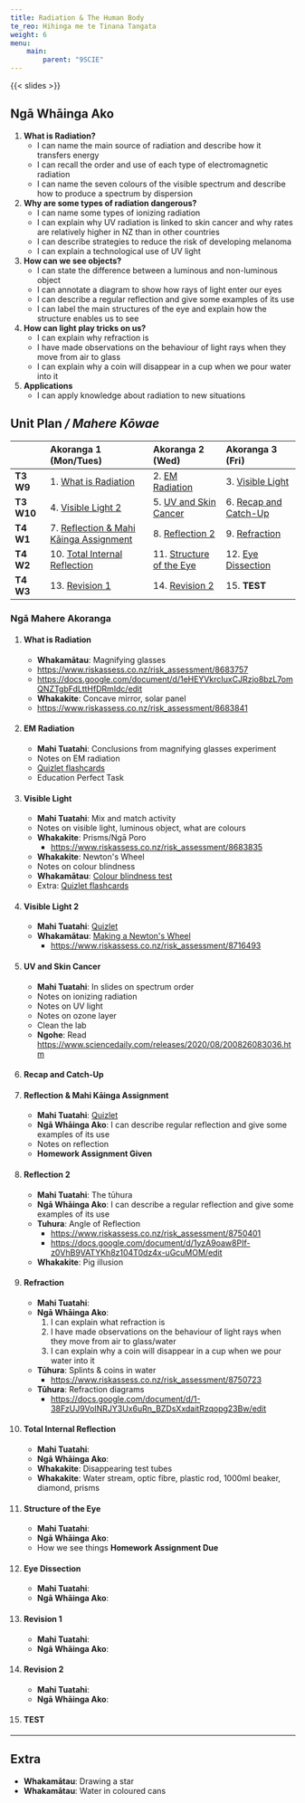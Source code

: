 ```yaml
---
title: Radiation & The Human Body
te_reo: Hihinga me te Tinana Tangata
weight: 6
menu:
    main:
        parent: "9SCIE"
---
```


{{< slides >}}

## Ngā Whāinga Ako

1. __What is Radiation?__
    - I can name the main source of radiation and describe how it transfers energy
    - I can recall the order and use of each type of electromagnetic radiation
    - I can name the seven colours of the visible spectrum and describe how to produce a spectrum by dispersion
2. __Why are some types of radiation dangerous?__
    - I can name some types of ionizing radiation
    - I can explain why UV radiation is linked to skin cancer and why rates are relatively higher in NZ than in other countries
    - I can describe strategies to reduce the risk of developing melanoma
    - I can explain a technological use of UV light
3. __How can we see objects?__
    - I can state the difference between a luminous and non-luminous object
    - I can annotate a diagram to show how rays of light enter our eyes
    - I can describe a regular reflection and give some examples of its use
    - I can label the main structures of the eye and explain how the structure enables us to see
4. __How can light play tricks on us?__
    - I can explain why refraction is
    - I have made observations on the behaviour of light rays when they move from air to glass
    - I can explain why a coin will disappear in a cup when we pour water into it
5. __Applications__
    - I can apply knowledge about radiation to new situations

## Unit Plan _/ Mahere Kōwae_ 

|            | Akoranga 1 (Mon/Tues)                                                        | Akoranga 2 (Wed)                                  | Akoranga 3 (Fri)                             |
|:-----------|:-----------------------------------------------------------------------------|:--------------------------------------------------|:---------------------------------------------|
| __T3 W9__  | 1. [What is Radiation](#what-is-radiation)                                   | 2. [EM Radiation](#em-radiation)                  | 3. [Visible Light](#visible-light)           |
| __T3 W10__ | 4. [Visible Light 2](#visible-light-2)                                       | 5. [UV and Skin Cancer](#uv-and-skin-cancer)      | 6. [Recap and Catch-Up](#recap-and-catch-up) |
| __T4 W1__  | 7. [Reflection & Mahi Kāinga Assignment](#reflection-mahi-kāinga-assignment) | 8. [Reflection 2](#reflection-2)                  | 9. [Refraction](#refraction)                 |
| __T4 W2__  | 10. [Total Internal Reflection](#total-internal-reflection)                  | 11. [Structure of the Eye](#structure-of-the-eye) | 12. [Eye Dissection](#eye-dissection)        |
| __T4 W3__  | 13. [Revision 1](#revision-1)                                                | 14. [Revision 2](#revision-2)                     | 15. __TEST__                                 |

### Ngā Mahere Akoranga

1. #### What is Radiation
    - __Whakamātau__: Magnifying glasses
    - https://www.riskassess.co.nz/risk_assessment/8683757
    - https://docs.google.com/document/d/1eHEYVkrcIuxCJRzjo8bzL7omQNZTgbFdLttHfDRmIdc/edit
    - __Whakakite__: Concave mirror, solar panel
    - https://www.riskassess.co.nz/risk_assessment/8683841
2. #### EM Radiation
    - __Mahi Tuatahi__: Conclusions from magnifying glasses experiment
    - Notes on EM radiation
    - [Quizlet flashcards](https://quizlet.com/nz/526266053/electromagnetic-spectrum-flash-cards/)
    - Education Perfect Task
3. #### Visible Light
    - __Mahi Tuatahi__: Mix and match activity
    - Notes on visible light, luminous object, what are colours
    - __Whakakite__: Prisms/Ngā Poro
        - https://www.riskassess.co.nz/risk_assessment/8683835
    - __Whakakite__: Newton's Wheel
    - Notes on colour blindness
    - __Whakamātau__: [Colour blindness test](https://enchroma.com/pages/color-blindness-test?format2=number)
    - Extra: [Quizlet flashcards](https://quizlet.com/nz/526266053/electromagnetic-spectrum-flash-cards/)
4. #### Visible Light 2
    - __Mahi Tuatahi__: [Quizlet](https://quizlet.com/nz/526266053/electromagnetic-spectrum-flash-cards/)
    - __Whakamātau__: [Making a Newton's Wheel](https://docs.google.com/document/d/1pzFSz-_PqFU1ZEqVlJRATxHHD4jabLneIcpT7d5BIiE/edit#)
        - https://www.riskassess.co.nz/risk_assessment/8716493
5. #### UV and Skin Cancer
    - __Mahi Tuatahi__: In slides on spectrum order
    - Notes on ionizing radiation
    - Notes on UV light
    - Notes on ozone layer
    - Clean the lab
    - __Ngohe__: Read https://www.sciencedaily.com/releases/2020/08/200826083036.htm
6. #### Recap and Catch-Up
7. #### Reflection & Mahi Kāinga Assignment
    - __Mahi Tuatahi__: [Quizlet](https://quizlet.com/nz/526266053/electromagnetic-spectrum-flash-cards/)
    - __Ngā Whāinga Ako__: I can describe regular reflection and give some examples of its use
    - Notes on reflection
    - __Homework Assignment Given__
8. #### Reflection 2
    - __Mahi Tuatahi__: The tūhura
    - __Ngā Whāinga Ako__: I can describe a regular reflection and give some examples of its use
    - __Tuhura__: Angle of Reflection
        - https://www.riskassess.co.nz/risk_assessment/8750401
        - https://docs.google.com/document/d/1yzA9oaw8PIf-z0VhB9VATYKh8z104T0dz4x-uGcuMOM/edit
    - __Whakakite__: Pig illusion
9. #### Refraction
    - __Mahi Tuatahi__:
    - __Ngā Whāinga Ako__:
        1. I can explain what refraction is
        2. I have made observations on the behaviour of light rays when they move from air to glass/water
        3. I can explain why a coin will disappear in a cup when we pour water into it
    - __Tūhura__: Splints & coins in water
        - https://www.riskassess.co.nz/risk_assessment/8750723
    - __Tūhura__: Refraction diagrams
        - https://docs.google.com/document/d/1-38FzUJ9VoINRJY3Ux6uRn_BZDsXxdaitRzqopg23Bw/edit
10. #### Total Internal Reflection
    - __Mahi Tuatahi__:
    - __Ngā Whāinga Ako__:
    - __Whakakite__: Disappearing test tubes
    - __Whakakite__: Water stream, optic fibre, plastic rod, 1000ml beaker, diamond, prisms
11. #### Structure of the Eye
    - __Mahi Tuatahi__:
    - __Ngā Whāinga Ako__:
    - How we see things
    __Homework Assignment Due__
12. #### Eye Dissection
    - __Mahi Tuatahi__:
    - __Ngā Whāinga Ako__:
13. #### Revision 1
    - __Mahi Tuatahi__:
    - __Ngā Whāinga Ako__:
14. #### Revision 2
    - __Mahi Tuatahi__:
    - __Ngā Whāinga Ako__:
15. #### __TEST__ 

---

## Extra

- __Whakamātau__: Drawing a star
- __Whakamātau__: Water in coloured cans